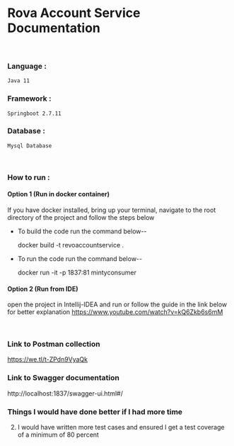 
# Rova Account Service Documentation

&nbsp;

### Language :

	Java 11

### Framework :

	Springboot 2.7.11

### Database :

    Mysql Database
&nbsp;

### How to run :

#### Option 1 (Run in docker container)

If you have docker installed, bring up your terminal, navigate to the root directory of the project and follow the steps below

* To build the code run the command below--

  docker build -t revoaccountservice .

* To run the code run the command below--

  docker run -it -p 1837:81 mintyconsumer

#### Option 2 (Run from IDE)

open the project in Intellij-IDEA and run or follow the guide in the link below for better explanation
https://www.youtube.com/watch?v=kQ6Zkb6s6mM

&nbsp;

### Link to Postman collection

https://we.tl/t-ZPdn9VyaQk

### Link to Swagger documentation
http://localhost:1837/swagger-ui.html#/


### Things I would have done better if I had more time

2. I would have written more test cases and ensured I get a test coverage of a minimum of 80 percent